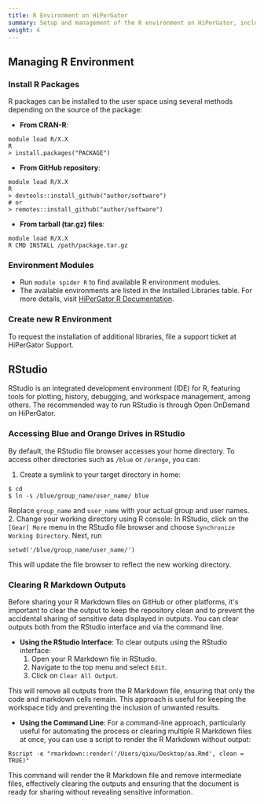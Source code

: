 ```yaml
---
title: R Environment on HiPerGator
summary: Setup and management of the R environment on HiPerGator, including package installation and using RStudio.
weight: 4
---
```


## Managing R Environment

### Install R Packages
R packages can be installed to the user space using several methods depending on the source of the package:

  - **From CRAN-R**:
```
module load R/X.X
R
> install.packages("PACKAGE")
```
  - **From GitHub repository**:
```
module load R/X.X
R
> devtools::install_github("author/software")
# or
> remotes::install_github("author/software")
```
  - **From tarball (tar.gz) files**:
```
module load R/X.X
R CMD INSTALL /path/package.tar.gz
```

### Environment Modules
- Run `module spider R` to find available R environment modules.
- The available environments are listed in the Installed Libraries table. For more details, visit [HiPerGator R Documentation](https://help.rc.ufl.edu/doc/R).

### Create new R Environment
To request the installation of additional libraries, file a support ticket at HiPerGator Support.

## RStudio
RStudio is an integrated development environment (IDE) for R, featuring tools for plotting, history, debugging, and workspace management, among others. The recommended way to run RStudio is through Open OnDemand on HiPerGator.

### Accessing Blue and Orange Drives in RStudio
By default, the RStudio file browser accesses your home directory. To access other directories such as `/blue` or `/orange`, you can:
1. Create a symlink to your target directory in home:
```
$ cd
$ ln -s /blue/group_name/user_name/ blue
```
Replace `group_name` and `user_name` with your actual group and user names.
2. Change your working directory using R console: In RStudio, click on the `[Gear] More` menu in the RStudio file browser and choose `Synchronize Working Directory`. Next, run
```
setwd('/blue/group_name/user_name/')
```
This will update the file browser to reflect the new working directory.


### Clearing R Markdown Outputs

Before sharing your R Markdown files on GitHub or other platforms, it's important to clear the output to keep the repository clean and to prevent the accidental sharing of sensitive data displayed in outputs. You can clear outputs both from the RStudio interface and via the command line.

- **Using the RStudio Interface**:
To clear outputs using the RStudio interface:
    1. Open your R Markdown file in RStudio.
    2. Navigate to the top menu and select `Edit`.
    3. Click on `Clear All Output`.

This will remove all outputs from the R Markdown file, ensuring that only the code and markdown cells remain. This approach is useful for keeping the workspace tidy and preventing the inclusion of unwanted results.

- **Using the Command Line**:  For a command-line approach, particularly useful for automating the process or clearing multiple R Markdown files at once, you can use a script to render the R Markdown without output:
```
Rscript -e "rmarkdown::render('/Users/qixu/Desktop/aa.Rmd', clean = TRUE)"
```
This command will render the R Markdown file and remove intermediate files, effectively clearing the outputs and ensuring that the document is ready for sharing without revealing sensitive information.
